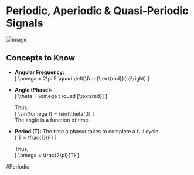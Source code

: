 # Periodic, Aperiodic & Quasi-Periodic Signals

![image](https://github.com/user-attachments/assets/6521884b-d974-4323-b1b4-a834de592a74)

## Concepts to Know  

- **Angular Frequency:**  
  \[
  \omega = 2\pi F \quad \left[\frac{\text{rad}}{s}\right]
  \]
  
- **Angle (Phase):**  
  \[
  \theta = \omega t \quad [\text{rad}]
  \]
  
  Thus,  
  \[
  \sin(\omega t) = \sin(\theta(t))
  \]  
  The angle is a function of time.

- **Period (T):** The time a phasor takes to complete a full cycle.  
  \[
  T = \frac{1}{F}
  \]
  
  Thus,  
  \[
  \omega = \frac{2\pi}{T}
  \]


#Periodic
